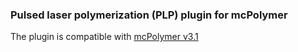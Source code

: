 ### Pulsed laser polymerization (PLP) plugin for mcPolymer
The plugin is compatible with [mcPolymer v3.1](https://www.itc.tu-clausthal.de/fileadmin/zip/mcPolymer-v3.1.zip)
